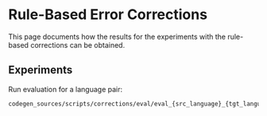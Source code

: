 # Rule-Based Error Corrections
This page documents how the results for the experiments with the rule-based corrections can be obtained.

## Experiments
Run evaluation for a language pair:

```sh
codegen_sources/scripts/corrections/eval/eval_{src_language}_{tgt_language}.sh
```
